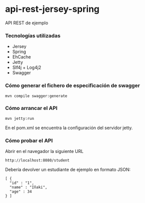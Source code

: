 # api-rest-jersey-spring
API REST de ejemplo

### Tecnologías utilizadas
- Jersey
- Spring
- EhCache
- Jetty
- Slf4j + Log4j2
- Swagger

### Cómo generar el fichero de especificación de swagger
```
mvn compile swagger:generate
```

### Cómo arrancar el API
```
mvn jetty:run
```

En el pom.xml se encuentra la configuración del servidor jetty.

### Cómo probar el API

Abrir en el navegador la siguiente URL
```
http://localhost:8080/student
```

Debería devolver un estudiante de ejemplo en formato JSON:
```
[ {
  "id" : "1",
  "name" : "Iñaki",
  "age" : 34
} ]
```